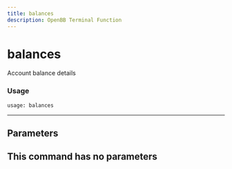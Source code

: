 ```yaml
---
title: balances
description: OpenBB Terminal Function
---
```


# balances

Account balance details
### Usage 
```python
usage: balances
```
---
## Parameters
This command has no parameters
---
